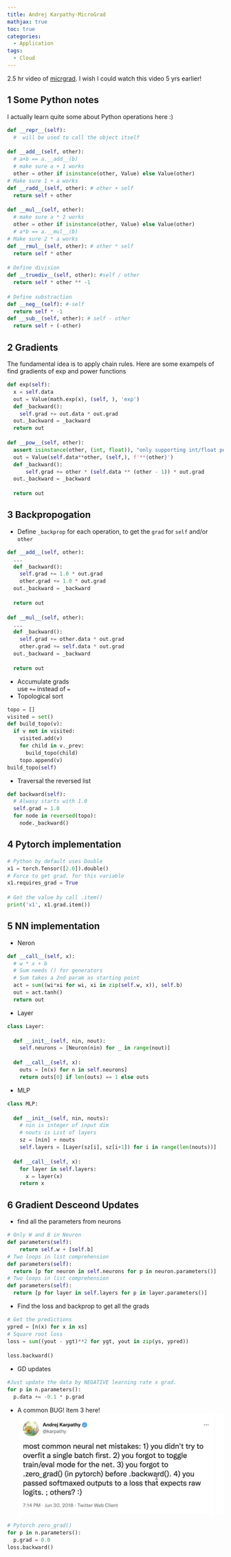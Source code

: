 ```yaml
---
title: Andrej Karpathy-MicroGrad
mathjax: true
toc: true
categories:
  - Application
tags:
  - Cloud
---
```


2.5 hr video of [micrgrad](https://www.youtube.com/watch?v=VMj-3S1tku0&list=PLAqhIrjkxbuWI23v9cThsA9GvCAUhRvKZ&index=1).
I wish I could watch this video 5 yrs earlier! 

## 1 Some Python notes
I actually learn quite some about Python operations here :)
```python
def __repr__(self):
  #  will be used to call the object itself

def __add__(self, other):
  # a+b == a.__add__(b)
  # make sure a + 1 works
  other = other if isinstance(other, Value) else Value(other)
# Make sure 1 + a works
def __radd__(self, other): # other + self
  return self + other 

def __mul__(self, other):
  # make sure a * 2 works
  other = other if isinstance(other, Value) else Value(other)
  # a*b == a.__mul__(b)
# Make sure 2 * a works
def __rmul__(self, other): # other * self
  return self * other 

# Define division
def __truediv__(self, other): #self / other
  return self * other ** -1

# Define substraction
def __neg__(self): #-self
  return self * -1
def __sub__(self, other): # self - other
  return self + (-other)

``` 

## 2 Gradients
The fundamental idea is to apply chain rules. 
Here are some exampels of find gradients of exp and power functions
```python
def exp(self):
  x = self.data
  out = Value(math.exp(x), (self, ), 'exp')
  def _backward():
    self.grad += out.data * out.grad
  out._backward = _backward
  return out

def __pow__(self, other):
  assert isinstance(other, (int, float)), "only supporting int/float powers for now"
  out = Value(self.data**other, (self,), f'**{other}')
  def _backward():
      self.grad += other * (self.data ** (other - 1)) * out.grad
  out._backward = _backward

  return out

```
## 3 Backpropogation
- Define `_backprop` for each operation, to get the `grad` for `self` and/or `other`

```python
def __add__(self, other):
  ...
  def _backward():
    self.grad += 1.0 * out.grad
    other.grad += 1.0 * out.grad
  out._backward = _backward
  
  return out

def __mul__(self, other):
  ...    
  def _backward():
    self.grad += other.data * out.grad
    other.grad += self.data * out.grad
  out._backward = _backward
    
  return out
```
- Accumulate grads   
  use `+=` instead of `=`
- Topological sort
```python
topo = []
visited = set()
def build_topo(v):
  if v not in visited:
    visited.add(v)
    for child in v._prev:
      build_topo(child)
    topo.append(v)
build_topo(self)
```
- Traversal the reversed list 
```python
def backward(self):
  # Alwasy starts with 1.0  
  self.grad = 1.0
  for node in reversed(topo):
    node._backward()
```

## 4 Pytorch implementation

```python
# Python by default uses Double
x1 = torch.Tensor([2.0]).double()                
# Force to get grad. for this variable
x1.requires_grad = True

# Get the value by call .item()
print('x1', x1.grad.item())
```

## 5 NN implementation
- Neron
```python
def __call__(self, x):
  # w * x + b
  # Sum needs () for generators
  # Sum takes a 2nd param as starting point
  act = sum((wi*xi for wi, xi in zip(self.w, x)), self.b)
  out = act.tanh()
  return out
```
- Layer
```python
class Layer:
  
  def __init__(self, nin, nout):
    self.neurons = [Neuron(nin) for _ in range(nout)]
  
  def __call__(self, x):
    outs = [n(x) for n in self.neurons]
    return outs[0] if len(outs) == 1 else outs
```
- MLP  

```python
class MLP:
  
  def __init__(self, nin, nouts):
    # nin is integer of input dim
    # nouts is List of layers
    sz = [nin] + nouts
    self.layers = [Layer(sz[i], sz[i+1]) for i in range(len(nouts))]
  
  def __call__(self, x):
    for layer in self.layers:
      x = layer(x)
    return x
```
## 6 Gradient Desceond Updates
- find all the parameters from neurons  
```python
# Only W and B in Neuron
def parameters(self):
    return self.w + [self.b]
# Two loops in list comprehension
def parameters(self):
  return [p for neuron in self.neurons for p in neuron.parameters()]
# Two loops in list comprehension
def parameters(self):
  return [p for layer in self.layers for p in layer.parameters()]
```

- Find the loss and backprop to get all the grads  
```python
# Get the predictions
ypred = [n(x) for x in xs]
# Square root loss
loss = sum((yout - ygt)**2 for ygt, yout in zip(ys, ypred))

loss.backward()
```  

- GD updates  
```python
#Just update the data by NEGATIVE learning rate x grad. 
for p in n.parameters():
  p.data += -0.1 * p.grad
```  

- A common BUG!
Item 3 here!
![Alt text](/assets/images/2024/24-04-15-Karpathy-micrograd_files/bug.png)
```python
# Pytorch zero_grad() 
for p in n.parameters():
  p.grad = 0.0
loss.backward()
```
